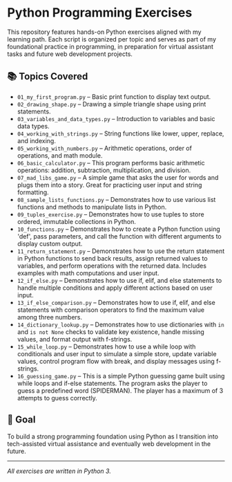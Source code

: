 # Python Programming Exercises

This repository features hands-on Python exercises aligned with my learning path. Each script is organized per topic and serves as part of my foundational practice in programming, in preparation for virtual assistant tasks and future web development projects.

## 📚 Topics Covered

- `01_my_first_program.py` – Basic print function to display text output.
- `02_drawing_shape.py` – Drawing a simple triangle shape using print statements.
- `03_variables_and_data_types.py` – Introduction to variables and basic data types.
- `04_working_with_strings.py` – String functions like lower, upper, replace, and indexing.
- `05_working_with_numbers.py` – Arithmetic operations, order of operations, and math module.
- `06_basic_calculator.py` – This program performs basic arithmetic operations: addition, subtraction, multiplication, and division.
- `07_mad_libs_game.py` – A simple game that asks the user for words and plugs them into a story. Great for practicing user input and string formatting.
- `08_sample_lists_functions.py` – Demonstrates how to use various list functions and methods to manipulate lists in Python.
- `09_tuples_exercise.py` – Demonstrates how to use tuples to store ordered, immutable collections in Python.
- `10_functions.py` – Demonstrates how to create a Python function using 'def', pass parameters, and call the function with different arguments to display custom output.
- `11_return_statement.py` – Demonstrates how to use the return statement in Python functions to send back results, assign returned values to variables, and perform operations with the returned data. Includes examples with math computations and user input.
- `12_if_else.py` – Demonstrates how to use if, elif, and else statements to handle multiple conditions and apply different actions based on user input.
- `13_if_else_comparison.py` – Demonstrates how to use if, elif, and else statements with comparison operators to find the maximum value among three numbers.
- `14_dictionary_lookup.py` – Demonstrates how to use dictionaries with `in` and `is not None` checks to validate key existence, handle missing values, and format output with f-strings.
- `15_while_loop.py` – Demonstrates how to use a while loop with conditionals and user input to simulate a simple store, update variable values, control program flow with break, and display messages using f-strings.
- `16_guessing_game.py` – This is a simple Python guessing game built using while loops and if-else statements. The program asks the player to guess a predefined word (SPIDERMAN). The player has a maximum of 3 attempts to guess correctly.
  
## 🎯 Goal

To build a strong programming foundation using Python as I transition into tech-assisted virtual assistance and eventually web development in the future.

---
*All exercises are written in Python 3.*
